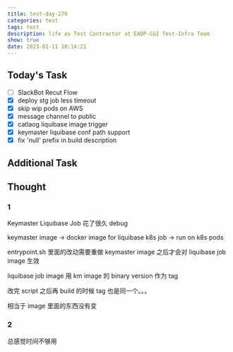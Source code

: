 ```yaml
---
title: test-day-279
categories: test
tags: test
description: life as Test Contractor at EADP-C&I Test-Infra Team
show: true
date: 2023-01-11 10:14:21
---
```

## Today's Task

- [ ] SlackBot Recut Flow
- [x] deploy stg job less timeout
- [x] skip wip pods on AWS
- [x] message channel to public
- [x] catlaog liquibase image trigger
- [x] keymaster liquibase conf path support
- [x] fix 'null' prefix in build description

## Additional Task

## Thought

### 1

Keymaster Liquibase Job 花了很久 debug

keymaster image -> docker image for liquibase k8s job -> run on k8s pods

entrypoint.sh 里面的改动需要重做 keymaster image 之后才会对 liquibase job image 生效

liquibase job image 用 km image 的 binary version 作为 tag

改完 script 之后再 build 的时候 tag 也是同一个。。。

相当于 image 里面的东西没有变

### 2

总感觉时间不够用
